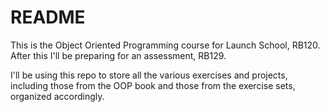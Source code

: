 # README #

This is the Object Oriented Programming course for Launch School, RB120. After this I'll be preparing for an assessment, RB129.

I'll be using this repo to store all the various exercises and projects, including those from the OOP book and those from the exercise sets, organized accordingly.
